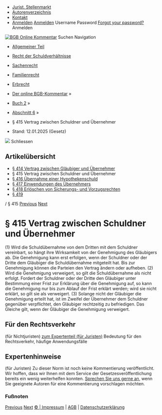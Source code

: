   * [Jurist. Stellenmarkt](https://bgb.kommentar.de/Buch-2/Abschnitt-6/</job-board> "Jurist. Stellenmarkt")
  * [Autorenverzeichnis](https://bgb.kommentar.de/Buch-2/Abschnitt-6/</Autorenverzeichnis> "Autorenverzeichnis")
  * [Kontakt](https://bgb.kommentar.de/Buch-2/Abschnitt-6/</Kontakt>)
  * [Anmelden](https://bgb.kommentar.de/Buch-2/Abschnitt-6/<#login> "show login form") [Anmelden](https://bgb.kommentar.de/Buch-2/Abschnitt-6/<#> "hide login form") Username Password
[Forgot your password?](https://bgb.kommentar.de/Buch-2/Abschnitt-6/</user/forgotpassword>) Anmelden 


[![BGB Online Kommentar](https://bgb.kommentar.de/extension/bgb/design/bgb/images/logo.png)](https://bgb.kommentar.de/Buch-2/Abschnitt-6/</> "BGB Online Kommentar")
Suchen
Navigation
  * [Allgemeiner Teil](https://bgb.kommentar.de/Buch-2/Abschnitt-6/</Buch-1>)
  * [Recht der Schuldverhältnisse](https://bgb.kommentar.de/Buch-2/Abschnitt-6/</Buch-2>)
  * [Sachenrecht](https://bgb.kommentar.de/Buch-2/Abschnitt-6/</Buch-3>)
  * [Familienrecht](https://bgb.kommentar.de/Buch-2/Abschnitt-6/</Buch-4>)
  * [Erbrecht](https://bgb.kommentar.de/Buch-2/Abschnitt-6/</Buch-5>)


  * [Der online BGB-Kommentar](https://bgb.kommentar.de/Buch-2/Abschnitt-6/</>) »
  * [Buch 2](https://bgb.kommentar.de/Buch-2/Abschnitt-6/</Buch-2>) »
  * [Abschnitt 6](https://bgb.kommentar.de/Buch-2/Abschnitt-6/</Buch-2/Abschnitt-6>) »
  * § 415 Vertrag zwischen Schuldner und Übernehmer 
  * Stand: 12.01.2025 (Gesetz) 


![](https://vg01.met.vgwort.de/na/1c9909529ead4f509072c06d9081a7d5)
Schliessen 
## Artikelübersicht
  * [ § 414 Vertrag zwischen Gläubiger und Übernehmer ](https://bgb.kommentar.de/Buch-2/Abschnitt-6/</Buch-2/Abschnitt-6/Vertrag-zwischen-Glaeubiger-und-Uebernehmer>)
  * § 415 Vertrag zwischen Schuldner und Übernehmer 
  * [ § 416 Übernahme einer Hypothekenschuld ](https://bgb.kommentar.de/Buch-2/Abschnitt-6/</Buch-2/Abschnitt-6/Uebernahme-einer-Hypothekenschuld>)
  * [ § 417 Einwendungen des Übernehmers ](https://bgb.kommentar.de/Buch-2/Abschnitt-6/</Buch-2/Abschnitt-6/Einwendungen-des-Uebernehmers>)
  * [ § 418 Erlöschen von Sicherungs- und Vorzugsrechten ](https://bgb.kommentar.de/Buch-2/Abschnitt-6/</Buch-2/Abschnitt-6/Erloeschen-von-Sicherungs-und-Vorzugsrechten>)
  * [ § 419 ](https://bgb.kommentar.de/Buch-2/Abschnitt-6/</Buch-2/Abschnitt-6/node_634>)


/ § 415 
[Previous](https://bgb.kommentar.de/Buch-2/Abschnitt-6/</Buch-2/Abschnitt-6/Vertrag-zwischen-Glaeubiger-und-Uebernehmer> "§ 414 Vertrag zwischen Gläubiger und Übernehmer") [Next](https://bgb.kommentar.de/Buch-2/Abschnitt-6/</Buch-2/Abschnitt-6/Uebernahme-einer-Hypothekenschuld> "§ 416 Übernahme einer Hypothekenschuld")
# § 415 Vertrag zwischen Schuldner und Übernehmer
(1) Wird die Schuldübernahme von dem Dritten mit dem Schuldner vereinbart, so hängt ihre Wirksamkeit von der Genehmigung des Gläubigers ab. Die Genehmigung kann erst erfolgen, wenn der Schuldner oder der Dritte dem Gläubiger die Schuldübernahme mitgeteilt hat. Bis zur Genehmigung können die Parteien den Vertrag ändern oder aufheben.
(2) Wird die Genehmigung verweigert, so gilt die Schuldübernahme als nicht erfolgt. Fordert der Schuldner oder der Dritte den Gläubiger unter Bestimmung einer Frist zur Erklärung über die Genehmigung auf, so kann die Genehmigung nur bis zum Ablauf der Frist erklärt werden; wird sie nicht erklärt, so gilt sie als verweigert.
(3) Solange nicht der Gläubiger die Genehmigung erteilt hat, ist im Zweifel der Übernehmer dem Schuldner gegenüber verpflichtet, den Gläubiger rechtzeitig zu befriedigen. Das Gleiche gilt, wenn der Gläubiger die Genehmigung verweigert.
## Für den Rechtsverkehr 
(für Nichtjuristen)
[zum Expertenteil (für Juristen)](https://bgb.kommentar.de/Buch-2/Abschnitt-6/<#expertenhinweise>)
Bedeutung für den Rechtsverkehr, häufige Anwendungsfälle
## Expertenhinweise
(für Juristen)
Zu dieser Norm ist noch keine Kommentierung veröffentlicht. Wir hoffen, dass wir Ihnen mit dem Service der Gesetzesveröffentlichung bereits ein wenig weiterhelfen konnten. [Sprechen Sie uns gerne an](https://bgb.kommentar.de/Buch-2/Abschnitt-6/</Kontakt>), wenn Sie geeignete Autoren für eine Kommentierung vorschlagen möchten. 
### Fußnoten
[Previous](https://bgb.kommentar.de/Buch-2/Abschnitt-6/</Buch-2/Abschnitt-6/Vertrag-zwischen-Glaeubiger-und-Uebernehmer> "§ 414 Vertrag zwischen Gläubiger und Übernehmer") [Next](https://bgb.kommentar.de/Buch-2/Abschnitt-6/</Buch-2/Abschnitt-6/Uebernahme-einer-Hypothekenschuld> "§ 416 Übernahme einer Hypothekenschuld")
[© | Impressum](https://bgb.kommentar.de/Buch-2/Abschnitt-6/</Kontakt>) | [AGB](https://bgb.kommentar.de/Buch-2/Abschnitt-6/</AGB>) | [Datenschutzerklärung](https://bgb.kommentar.de/Buch-2/Abschnitt-6/</Datenschutzerklaerung-fuer-Leser>)
